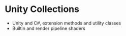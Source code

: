 # Unity Collections

- Unity and C#, extension methods and utility classes
- Builtin and render pipeline shaders
